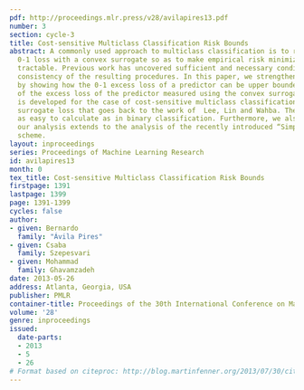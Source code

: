 ```yaml
---
pdf: http://proceedings.mlr.press/v28/avilapires13.pdf
number: 3
section: cycle-3
title: Cost-sensitive Multiclass Classification Risk Bounds
abstract: A commonly used approach to multiclass classification is to replace the
  0-1 loss with a convex surrogate so as to make empirical risk minimization computationally
  tractable. Previous work has uncovered sufficient and necessary conditions for the
  consistency of the resulting procedures. In this paper, we strengthen these results
  by showing how the 0-1 excess loss of a predictor can be upper bounded as a function
  of the excess loss of the predictor measured using the convex surrogate. The bound
  is developed for the case of cost-sensitive multiclass classification and a convex
  surrogate loss that goes back to the work of  Lee, Lin and Wahba. The bounds are
  as easy to calculate as in binary classification. Furthermore, we also show that
  our analysis extends to the analysis of the recently introduced “Simplex Coding”
  scheme.
layout: inproceedings
series: Proceedings of Machine Learning Research
id: avilapires13
month: 0
tex_title: Cost-sensitive Multiclass Classification Risk Bounds
firstpage: 1391
lastpage: 1399
page: 1391-1399
cycles: false
author:
- given: Bernardo
  family: "Ávila Pires"
- given: Csaba
  family: Szepesvari
- given: Mohammad
  family: Ghavamzadeh
date: 2013-05-26
address: Atlanta, Georgia, USA
publisher: PMLR
container-title: Proceedings of the 30th International Conference on Machine Learning
volume: '28'
genre: inproceedings
issued:
  date-parts:
  - 2013
  - 5
  - 26
# Format based on citeproc: http://blog.martinfenner.org/2013/07/30/citeproc-yaml-for-bibliographies/
---
```

